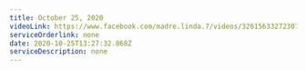 ```yaml
---
title: October 25, 2020
videoLink: https://www.facebook.com/madre.linda.7/videos/3261563327230732
serviceOrderlink: none
date: 2020-10-25T13:27:32.868Z
serviceDescription: none
---
```

